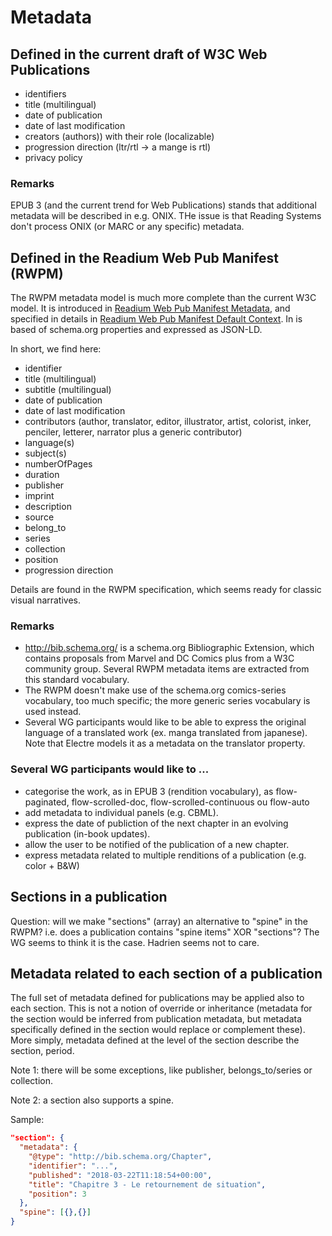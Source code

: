 # Metadata

## Defined in the current draft of W3C Web Publications

- identifiers
- title (multilingual)
- date of publication
- date of last modification
- creators (authors)) with their role (localizable)
- progression direction (ltr/rtl -> a mange is rtl)
- privacy policy

### Remarks

EPUB 3 (and the current trend for Web Publications) stands that additional metadata will be described in e.g. ONIX. THe issue is that Reading Systems don't process ONIX (or MARC or any specific) metadata.

## Defined in the Readium Web Pub Manifest (RWPM)

The RWPM metadata model is much more complete than the current W3C model. It is introduced in [Readium Web Pub Manifest Metadata](https://github.com/readium/webpub-manifest#metadata), and specified in details in [Readium Web Pub Manifest Default Context](https://github.com/readium/webpub-manifest/tree/master/contexts/default). In is based of schema.org properties and expressed as JSON-LD.

In short, we find here: 

- identifier
- title (multilingual)
- subtitle (multilingual)
- date of publication
- date of last modification
- contributors (author, translator, editor, illustrator, artist, colorist, inker, penciler, letterer, narrator plus a generic contributor)
- language(s)
- subject(s)
- numberOfPages
- duration
- publisher
- imprint
- description
- source
- belong_to
 - series
 - collection
 - position
- progression direction

Details are found in the RWPM specification, which seems ready for classic visual narratives.

### Remarks

* http://bib.schema.org/ is a schema.org Bibliographic Extension, which contains proposals from Marvel and DC Comics plus from a W3C community group. Several RWPM metadata items are extracted from this standard vocabulary.
* The RWPM doesn't make use of the schema.org comics-series vocabulary, too much specific; the more generic series vocabulary is used instead. 
* Several WG participants would like to be able to express the original language of a translated work (ex. manga translated from japanese). Note that Electre models it as a metadata on the translator property.

### Several WG participants would like to ... 

* categorise the work, as in EPUB 3 (rendition vocabulary), as flow-paginated, flow-scrolled-doc, flow-scrolled-continuous ou flow-auto
* add metadata to individual panels (e.g. CBML).
* express the date of publiction of the next chapter in an evolving publication (in-book updates).
* allow the user to be notified of the publication of a new chapter.
* express metadata related to multiple renditions of a publication (e.g. color + B&amp;W)

## Sections in a publication

Question: will we make "sections" (array) an alternative to "spine" in the RWPM? i.e. does a publication contains "spine items" XOR "sections"? The WG seems to think it is the case. Hadrien seems not to care. 

## Metadata related to each section of a publication

The full set of metadata defined for publications may be applied also to each section. This is not a notion of override or inheritance (metadata for the section would be inferred from publication metadata, but metadata specifically defined in the section would replace or complement these). More simply, metadata defined at the level of the section describe the section, period. 

Note 1: there will be some exceptions, like publisher, belongs_to/series or collection.

Note 2: a section also supports a spine.

Sample:

```json
"section": {
  "metadata": {
    "@type": "http://bib.schema.org/Chapter",
    "identifier": "...",
    "published": "2018-03-22T11:18:54+00:00",
    "title": "Chapitre 3 - Le retournement de situation",
    "position": 3
  },
  "spine": [{},{}]
}
```





